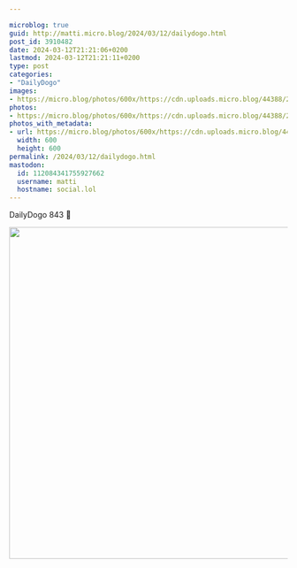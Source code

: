 ```yaml
---

microblog: true
guid: http://matti.micro.blog/2024/03/12/dailydogo.html
post_id: 3910482
date: 2024-03-12T21:21:06+0200
lastmod: 2024-03-12T21:21:11+0200
type: post
categories:
- "DailyDogo"
images:
- https://micro.blog/photos/600x/https://cdn.uploads.micro.blog/44388/2024/17e5f71824ba4c8ea75142fa9f7c37c3.jpg
photos:
- https://micro.blog/photos/600x/https://cdn.uploads.micro.blog/44388/2024/17e5f71824ba4c8ea75142fa9f7c37c3.jpg
photos_with_metadata:
- url: https://micro.blog/photos/600x/https://cdn.uploads.micro.blog/44388/2024/17e5f71824ba4c8ea75142fa9f7c37c3.jpg
  width: 600
  height: 600
permalink: /2024/03/12/dailydogo.html
mastodon:
  id: 112084341755927662
  username: matti
  hostname: social.lol
---
```

DailyDogo 843 🐶

<img src="/media/uploads/2024/17e5f71824ba4c8ea75142fa9f7c37c3.jpg" width="600" height="600" alt="" />
